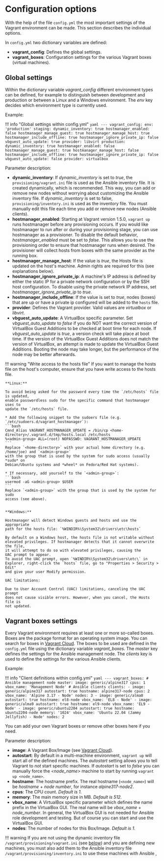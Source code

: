 # Configuration options

With the help of the file `config.yml` the most important settings of the
Vagrant environment can be made. This section describes the individual options.

In `config.yml` two dictionary variables are defined:

- **vagrant_config**: Defines the global settings.
- **vagrant_boxes**: Configuration settings for the various Vagrant boxes
  (virtual machines).


## Global settings

Within the dictionary variable *vagrant_config* different environment types can
be defined, for example to distinguish between development and production or
between a Linux and a Windows environment. The *env* key decides which
environment type is currently used.

Example:

!!! info "Global settings within config.yml"
    ```yaml
    ---
    vagrant_config:
      env: 'production'
      staging:
        dynamic_inventory: true
        hostmanager_enabled: false
        hostmanager_manage_guest: true
        hostmanager_manage_host: true
        hostmanager_include_offline: true
        hostmanager_ignore_private_ip: false
        vbguest_auto_update: true
        provider: libvirt
      production:
        dynamic_inventory: true
        hostmanager_enabled: false
        hostmanager_manage_guest: true
        hostmanager_manage_host: false
        hostmanager_include_offline: true
        hostmanager_ignore_private_ip: false
        vbguest_auto_update: false
        provider: virtualbox
    ```


Parameter description:

- **dynamic_inventory**: If *dynamic_inventory* is set to *true*, the
  `provisioning/vagrant.ini` file is used as the Ansible inventory file. It is
  created dynamically, which is recommended. This way, you can add or remove
  new nodes without worrying about customizing the Ansible inventory file. If
  *dynamic_inventory* is set to false, `provisioning/inventory.ini` is used as
  the inventory file. You must manually edit this file each time you add or
  remove new nodes (Ansible clients).
- **hostmanager_enabled**: Starting at Vagrant version 1.5.0, `vagrant up` runs
  hostmanager before any provisioning occurs. If you would like hostmanager to
  run after or during your provisioning stage, you can use hostmanager as a
  provisioner. To disable the default behavior, *hostmanager_enabled* must be
  set to *false*. This allows you to use the provisioning order to ensure that
  hostmanager runs when desired. The provisioner will collect hosts from boxes
  with the same provider as the running box.
- **hostmanager_manage_host**: If the value is *true*, the Hosts file is
  updated on the host's machine. Admin rights are required for this (see
  explanations below).
- **hostmanager_ignore_private_ip**: A machine's IP address is defined by
  either the static IP for a private network configuration or by the SSH host
  configuration. To disable using the private network IP address, set
  *hostmanager_ignore_private_ip* to *true*.
- **hostmanager_include_offline**: If the value is set to *true*, nodes (boxes)
  that are up or have a private ip configured will be added to the `hosts` file.
- **provider**: Defines the Vagrant provider. Valid values are *virtualbox* or
  *libvirt*.
- **vbguest_auto_update**: A VirtualBox specific parameter. Set
  *vbguest_auto_update* to *false* if you do NOT want the correct version of
  VirtualBox Guest Additions to be checked at boot time for each node. If
  *vbguest_auto_update* is *true*, a version check will take place at boot
  time. If the version of the VirtualBox Guest Additions does not match the
  version of VirtualBox, an attempt is made to update the VirtualBox Guest
  Additions. Booting the node may take longer, but the performance of the node
  may be better afterwards.


!!! warning "Write access to the hosts file"
    If you want to manage the hosts file on the host's computer, ensure that
    you have write access to the hosts file.

    **Linux:**

    To avoid being asked for the password every time the `/etc/hosts` file is updated,
    enable passwordless sudo for the specific command that hostmanager uses to
    update the `/etc/hosts` file.

    * Add the following snippet to the sudoers file (e.g. `/etc/sudoers.d/vagrant_hostmanager`):
    ```bash
    Cmnd_Alias VAGRANT_HOSTMANAGER_UPDATE = /bin/cp <home-directory>/.vagrant.d/tmp/hosts.local /etc/hosts
    %<admin-group> ALL=(root) NOPASSWD: VAGRANT_HOSTMANAGER_UPDATE
    ```
    Replace `<home-directory>` with your actual home directory (e.g. /home/joe) and `<admin-group>`
    with the group that is used by the system for sudo access (usually *sudo* on
    Debian/Ubuntu systems and *wheel* on Fedora/Red Hat systems).
    
    * If necessary, add yourself to the `<admin-group>`:
    ```bash
    usermod -aG <admin-group> $USER
    ```
    Replace `<admin-group>` with the group that is used by the system for sudo
    access (see above).


    **Windows:**

    Hostmanager will detect Windows guests and hosts and use the appropriate
    path for the hosts file: `%WINDIR%\System32\drivers\etc\hosts`

    By default on a Windows host, the hosts file is not writable without
    elevated privileges. If hostmanager detects that it cannot overwrite the file,
    it will attempt to do so with elevated privileges, causing the
    UAC prompt to appear.
    To avoid the UAC prompt, open `%WINDIR%\System32\drivers\etc\` in
    Explorer, right-click the `hosts` file, go to "Properties > Security > Edit"
    and give your user Modify permission.

    UAC limitations:

    Due to User Account Control (UAC) limitations, canceling the UAC prompt
    does not cause visible errors. However, when you cancel, the Hosts file is
    not updated.


## Vagrant boxes settings

Every Vagrant environment requires at least one or more so-called boxes. Boxes
are the package format for an operating system image.  You can search for boxes
in  [Vagrant Cloud](https://app.vagrantup.com/boxes/search "Discover Vagrant Boxes").
The boxes to be used are defined in the `config.yml` file using the dictionary
variable *vagrant_boxes*. The *master* key defines the settings for the Ansible
management node. The *clients* key is used to define the settings for the
various Ansible clients.

Example:

!!! info "Client definitions within config.yml"
    ```yaml
    ---
    vagrant_boxes:
      # Ansible management node
      master:
        image: generic/alpine317
        cpus: 1
        vbox_name: 'Management Node'
      # Ansible clients
      clients:
        - image: generic/alpine317
          autostart: true
          hostname: alpine317-node
          cpus: 2
          vbox_name: 'Alpine 3.17 - Node'
          nodes: 3
        - image: generic/alma8
          autostart: true
          hostname: el8-node
          vbox_name: 'EL8 - Node'
        - image: generic/alma9
          autostart: true
          hostname: el9-node
          vbox_name: 'EL9 - Node'
        - image: generic/ubuntu2204
          autostart: true
          hostname: ubuntu2204-node
          memory: '1024'
          vbox_name: 'Ubuntu 22.04 (Jammy Jellyfish) - Node'
          nodes: 2
    ```

You can add your own Vagrant boxes or remove other boxes here if you need.

Parameter description:

- **image**: A Vagrant Box/Image (see  [Vagrant Cloud](https://app.vagrantup.com/ "HashiCorp Vagrant Cloud")).
- **autostart**: By default in a multi-machine environment, `vagrant up` will
  start all of the defined machines. The *autostart* setting allows you to tell
  Vagrant to *not* start specific machines. If *autostart* is set to *false*
  you can manually force the *<node_name>* machine to start by running
  `vagrant up <node_name>`.
- **hostname**: The hostname prefix. The real hostname (`<node_name>`) will be
  *hostname* + *node number*, for instance *alpine317-node2*.
- **cpus**: The CPU count. *Default is 1.*
- **memory**: The main memory size in MB. *Default is 512.*
- **vbox_name**: A VirtualBox specific parameter which defines the name prefix
  in the VirtualBox GUI. The real name will be *vbox_name* + *node_number*. In
  general, the VirtualBox GUI is not needed for Ansible role development and
  testing. But of course you can start and use the VirtualBox GUI.
- **nodes**: The number of nodes for this Box/Image. *Default is 1.*

!!! warning
    If you are not using the dynamic inventory file
    `/vagrant/provisioning/vagrant.ini` (see [below](#environment-type-specific-configuration))
    and you are defining new machines, you must also add them to the Ansible
    inventory file `/vagrant/provisioning/inventory.ini` to use these machines
    with Ansible ,

